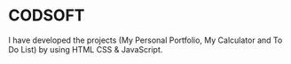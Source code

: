 # CODSOFT
I have developed the projects (My Personal Portfolio, My Calculator and To Do List) by using HTML CSS &amp; JavaScript.
